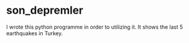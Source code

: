 # son_depremler
I wrote this python programme in order to utilizing it. It shows the last 5 earthquakes in Turkey.
